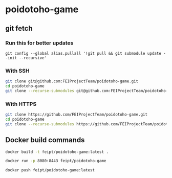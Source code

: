 # poidotoho-game

## git fetch
### Run this for better updates
`git config --global alias.pullall '!git pull && git submodule update --init --recursive'`

### With SSH
```sh
git clone git@github.com:FEIProjectTeam/poidotoho-game.git 
cd poidotoho-game
git clone --recurse-submodules git@github.com:FEIProjectTeam/poidotoho-server.git
```

### With HTTPS
```sh
git clone https://github.com/FEIProjectTeam/poidotoho-game.git
cd poidotoho-game
git clone --recurse-submodules https://github.com/FEIProjectTeam/poidotoho-server.git
```

## Docker build commands
```sh
docker build -t feipt/poidotoho-game:latest .
```

```sh
docker run -p 8080:8443 feipt/poidotoho-game
```

```sh
docker push feipt/poidotoho-game:latest  
```